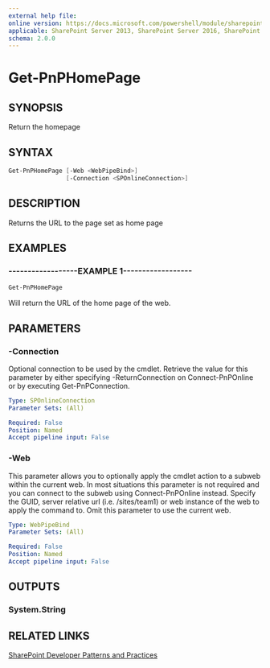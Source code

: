 ```yaml
---
external help file:
online version: https://docs.microsoft.com/powershell/module/sharepoint-pnp/get-pnphomepage
applicable: SharePoint Server 2013, SharePoint Server 2016, SharePoint Server 2019, SharePoint Online
schema: 2.0.0
---
```


# Get-PnPHomePage

## SYNOPSIS
Return the homepage

## SYNTAX

```powershell
Get-PnPHomePage [-Web <WebPipeBind>]
                [-Connection <SPOnlineConnection>]
```

## DESCRIPTION
Returns the URL to the page set as home page

## EXAMPLES

### ------------------EXAMPLE 1------------------
```powershell
Get-PnPHomePage
```

Will return the URL of the home page of the web.

## PARAMETERS

### -Connection
Optional connection to be used by the cmdlet. Retrieve the value for this parameter by either specifying -ReturnConnection on Connect-PnPOnline or by executing Get-PnPConnection.

```yaml
Type: SPOnlineConnection
Parameter Sets: (All)

Required: False
Position: Named
Accept pipeline input: False
```

### -Web
This parameter allows you to optionally apply the cmdlet action to a subweb within the current web. In most situations this parameter is not required and you can connect to the subweb using Connect-PnPOnline instead. Specify the GUID, server relative url (i.e. /sites/team1) or web instance of the web to apply the command to. Omit this parameter to use the current web.

```yaml
Type: WebPipeBind
Parameter Sets: (All)

Required: False
Position: Named
Accept pipeline input: False
```

## OUTPUTS

### System.String

## RELATED LINKS

[SharePoint Developer Patterns and Practices](https://aka.ms/sppnp)
